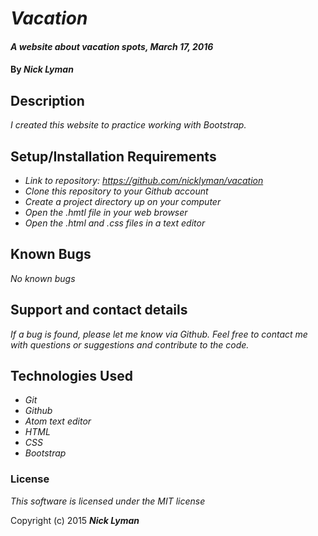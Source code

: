 # _Vacation_

#### _A website about vacation spots, March 17, 2016_

#### By _**Nick Lyman**_

## Description

_I created this website to practice working with Bootstrap._

## Setup/Installation Requirements

* _Link to repository: https://github.com/nicklyman/vacation_
* _Clone this repository to your Github account_
* _Create a project directory up on your computer_
* _Open the .hmtl file in your web browser_
* _Open the .html and .css files in a text editor_

## Known Bugs

_No known bugs_

## Support and contact details

_If a bug is found, please let me know via Github. Feel free to contact me with questions or suggestions and contribute to the code._

## Technologies Used

* _Git_
* _Github_
* _Atom text editor_
* _HTML_
* _CSS_
* _Bootstrap_

### License

*This software is licensed under the MIT license*

Copyright (c) 2015 **_Nick Lyman_**
